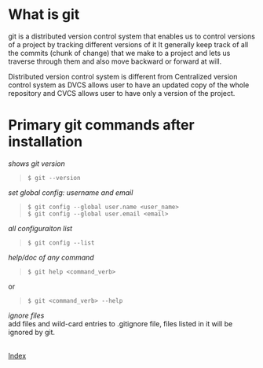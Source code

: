 
# What is git

git is a distributed version control system that enables us to control versions of a project by tracking different versions of it
It generally keep track of all the commits (chunk of change) that we make to a project and lets us traverse through them and also move backward or forward at will.

Distributed version control system is different from Centralized version control system as DVCS allows user to have an updated copy of the whole repository and CVCS allows user to have only a version of the project.

# Primary git commands after installation

_shows git version_  
>`$ git --version`  

_set global config: username and email_  
>`$ git config --global user.name <user_name>`  
>`$ git config --global user.email <email>`  

_all configuraiton list_  
>`$ git config --list`  

_help/doc of any command_  
>`$ git help <command_verb>`  

or  

>`$ git <command_verb> --help`  

_ignore files_  
add files and wild-card entries to .gitignore file, files listed in it will be ignored by git.  

\
[Index][index]

[index]: ../index.md
